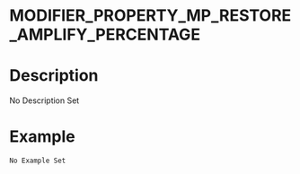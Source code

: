 # MODIFIER_PROPERTY_MP_RESTORE_AMPLIFY_PERCENTAGE
# Description
No Description Set
# Example
```No Example Set```